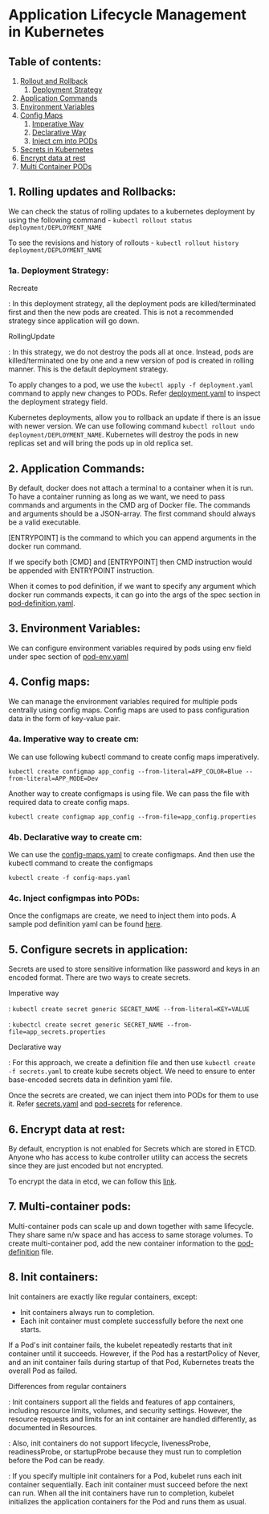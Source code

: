 # Application Lifecycle Management in Kubernetes

## Table of contents:

1. [Rollout and Rollback](#1-rolling-updates-and-rollbacks)
   1. [Deployment Strategy](#1a-deployment-strategy)
2. [Application Commands](#2-application-commands)
3. [Environment Variables](#3-environment-variables)
4. [Config Maps](#4-config-maps)
   1. [Imperative Way](#4a-imperative-way-to-create-cm)
   2. [Declarative Way](#4b-declarative-way-to-create-cm)
   3. [Inject cm into PODs](#4c-inject-configmpas-into-pods)
5. [Secrets in Kubernetes](#5-configure-secrets-in-application)
6. [Encrypt data at rest](#6-encrypt-data-at-rest)
7. [Multi Container PODs](#7-multi-container-pods)


## 1. Rolling updates and Rollbacks:

We can check the status of rolling updates to a kubernetes deployment by using the following command - 
```kubectl rollout status deployment/DEPLOYMENT_NAME```

To see the revisions and history of rollouts -
```kubectl rollout history deployment/DEPLOYMENT_NAME```

### 1a. Deployment Strategy:

Recreate

: In this deployment strategy, all the deployment pods are killed/terminated first and then the new pods are created. This
is not a recommended strategy since application will go down.

RollingUpdate

: In this strategy, we do not destroy the pods all at once. Instead, pods are killed/terminated one by one and a new version
of pod is created in rolling manner. This is the default deployment strategy.

To apply changes to a pod, we use the ```kubectl apply -f deployment.yaml``` command to apply new changes to PODs. Refer
[deployment.yaml](../Deployments/deployment.yaml) to inspect the deployment strategy field.

Kubernetes deployments, allow you to rollback an update if there is an issue with newer version. We can use following command
```kubectl rollout undo deployment/DEPLOYMENT_NAME```. Kubernetes will destroy the pods in new replicas set and will bring the
pods up in old replica set.

## 2. Application Commands:

By default, docker does not attach a terminal to a container when it is run. To have a container running as long as we want,
we need to pass commands and arguments in the CMD arg of Docker file. The commands and arguments should be a JSON-array. 
The first command should always be a valid executable.

[ENTRYPOINT] is the command to which you can append arguments in the docker run command.

If we specify both [CMD] and [ENTRYPOINT] then CMD instruction would be appended with ENTRYPOINT instruction.

When it comes to pod definition, if we want to specify any argument which docker run commands expects, it can go into the args
of the spec section in [pod-definition.yaml](pod-args.yaml). 

## 3. Environment Variables:

We can configure environment variables required by pods using env field under spec section of [pod-env.yaml](pod-env.yaml)

## 4. Config maps:

We can manage the environment variables required for multiple pods centrally using config maps. Config maps are used to pass
configuration data in the form of key-value pair.

### 4a. Imperative way to create cm:

We can use following kubectl command to create config maps imperatively.

```kubectl create configmap app_config --from-literal=APP_COLOR=Blue --from-literal=APP_MODE=Dev```

Another way to create configmaps is using file. We can pass the file with required data to create config maps.

```kubectl create configmap app_config --from-file=app_config.properties```

### 4b. Declarative way to create cm:

We can use the [config-maps.yaml](config-maps.yaml) to create configmaps. And then use the kubectl command to create the
configmaps

```kubectl create -f config-maps.yaml```

### 4c. Inject configmpas into PODs:

Once the configmaps are create, we need to inject them into pods. A sample pod definition yaml can be found [here](pods-config-maps.yaml).

## 5. Configure secrets in application:

Secrets are used to store sensitive information like password and keys  in an encoded format. There are two ways to create secrets.

Imperative way

:  ```
   kubectl create secret generic SECRET_NAME --from-literal=KEY=VALUE ```

: ```kubectcl create secret generic SECRET_NAME --from-file=app_secrets.properties```

Declarative way

: For this approach, we create a definition file and then use ```kubectl create -f secrets.yaml``` to create kube secrets object.
We need to ensure to enter base-encoded secrets data in definition yaml file.

Once the secrets are created, we can inject them into PODs for them to use it. Refer [secrets.yaml](secrets.yaml) and 
[pod-secrets](pod-secrets.yaml) for reference.

## 6. Encrypt data at rest:

By default, encryption is not enabled for Secrets which are stored in ETCD. Anyone who has access to kube controller utility
can access the secrets since they are just encoded but not encrypted. 

To encrypt the data in etcd, we can follow this [link](https://kubernetes.io/docs/tasks/administer-cluster/encrypt-data/).

## 7. Multi-container pods:

Multi-container pods can scale up and down together with same lifecycle. They share same n/w space and has access to same
storage volumes. To create multi-container pod, add the new container information to the [pod-definition](multicontainer.yaml) file.

## 8. Init containers:

Init containers are exactly like regular containers, except:

- Init containers always run to completion.
- Each init container must complete successfully before the next one starts.

If a Pod's init container fails, the kubelet repeatedly restarts that init container until it succeeds. However, if the 
Pod has a restartPolicy of Never, and an init container fails during startup of that Pod, Kubernetes treats the overall 
Pod as failed.

Differences from regular containers

: Init containers support all the fields and features of app containers, including resource limits, volumes, and security 
settings. However, the resource requests and limits for an init container are handled differently, as documented in Resources.

: Also, init containers do not support lifecycle, livenessProbe, readinessProbe, or startupProbe because they must run to 
completion before the Pod can be ready.

: If you specify multiple init containers for a Pod, kubelet runs each init container sequentially. Each init container 
must succeed before the next can run. When all the init containers have run to completion, kubelet initializes the 
application containers for the Pod and runs them as usual.